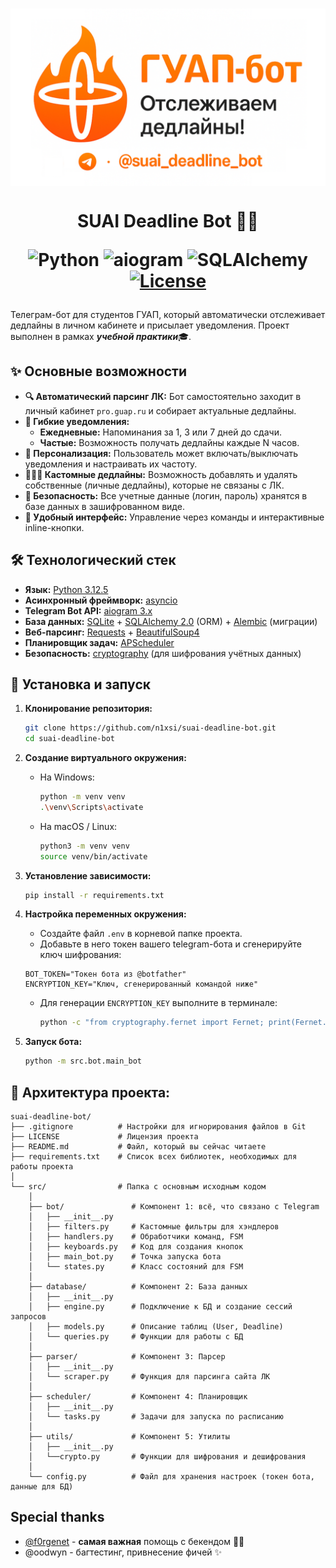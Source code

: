 <h1 align="center">
  <img src="resources/images/preview.png" align="top" alt="Logo">
</h1>

<h1 align="center">
    
  SUAI Deadline Bot 🤖🔥

  ![Python](https://custom-icon-badges.demolab.com/badge/3.10+-ff480d?logo=pythonn&label=Python&style=for-the-badge)
  ![aiogram](https://img.shields.io/badge/aiogram-3.x-ff480d?style=for-the-badge&logo=telegram)
  ![SQLAlchemy](https://custom-icon-badges.demolab.com/badge/2.0-ff480d?logo=sqlalchemy&label=SQLAlchemy&style=for-the-badge)
  [![License](https://custom-icon-badges.demolab.com/badge/MIT-ff480d?logo=law&label=License&style=for-the-badge)](LICENSE)
  
</h1>

Телеграм-бот для студентов ГУАП, который автоматически отслеживает дедлайны в личном кабинете и присылает уведомления. Проект выполнен в рамках <b><i>учебной практики</i></b>🎓.

## ✨ Основные возможности

*   **🔍 Автоматический парсинг ЛК:** Бот самостоятельно заходит в личный кабинет `pro.guap.ru` и собирает актуальные дедлайны.
*   **🔔 Гибкие уведомления:**
    *   **Ежедневные:** Напоминания за 1, 3 или 7 дней до сдачи.
    *   **Частые:** Возможность получать дедлайны каждые N часов.
*   **🎨 Персонализация:** Пользователь может включать/выключать уведомления и настраивать их частоту.
*   **🙋🏻‍♂️ Кастомные дедлайны:** Возможность добавлять и удалять собственные (личные дедлайны), которые не связаны с ЛК.
*   **🔐 Безопасность:** Все учетные данные (логин, пароль) хранятся в базе данных в зашифрованном виде.
*   **📲 Удобный интерфейс:** Управление через команды и интерактивные inline-кнопки.

## 🛠 Технологический стек

*   **Язык:** [Python 3.12.5](https://www.python.org/downloads/release/python-3125)
*   **Асинхронный фреймворк:** [asyncio](https://docs.python.org/3/library/asyncio.html)
*   **Telegram Bot API:** [aiogram 3.x](https://docs.aiogram.dev/en/v3.22.0)
*   **База данных:** [SQLite](https://www.sqlite.org/docs.html) + [SQLAlchemy 2.0](https://docs.sqlalchemy.org/en/20) (ORM) + [Alembic](https://alembic.sqlalchemy.org/en/latest) (миграции)
*   **Веб-парсинг:** [Requests](https://requests.readthedocs.io/en/latest) + [BeautifulSoup4](https://beautiful-soup-4.readthedocs.io/en/latest)
*   **Планировщик задач:** [APScheduler](https://apscheduler.readthedocs.io/en/stable/userguide.html)
*   **Безопасность:** [cryptography](https://cryptography.io/en/latest) (для шифрования учётных данных)

## 🚀 Установка и запуск

1.  **Клонирование репозитория:**
    ```bash
    git clone https://github.com/n1xsi/suai-deadline-bot.git
    cd suai-deadline-bot
    ```

2.  **Создание виртуального окружения:**
    *   На Windows:
        ```bash
        python -m venv venv
        .\venv\Scripts\activate
        ```
    *   На macOS / Linux:
        ```bash
        python3 -m venv venv
        source venv/bin/activate
        ```

3.  **Установление зависимости:**
    ```bash
    pip install -r requirements.txt
    ```

4.  **Настройка переменных окружения:**
    *   Создайте файл `.env` в корневой папке проекта.
    *   Добавьте в него токен вашего telegram-бота и сгенерируйте ключ шифрования:

    ```.env
    BOT_TOKEN="Токен бота из @botfather"
    ENCRYPTION_KEY="Ключ, сгенерированный командой ниже"
    ```
    *   Для генерации `ENCRYPTION_KEY` выполните в терминале:
        ```bash
        python -c "from cryptography.fernet import Fernet; print(Fernet.generate_key().decode())"
        ```

5.  **Запуск бота:**
    ```bash
    python -m src.bot.main_bot
    ```

## 📂 Архитектура проекта:
```
suai-deadline-bot/
├── .gitignore          # Настройки для игнорирования файлов в Git
├── LICENSE             # Лицензия проекта
├── README.md           # Файл, который вы сейчас читаете
├── requirements.txt    # Список всех библиотек, необходимых для работы проекта
│
└── src/                # Папка с основным исходным кодом
    │
    ├── bot/               # Компонент 1: всё, что связано с Telegram
    │   ├── __init__.py
    │   ├── filters.py     # Кастомные фильтры для хэндлеров
    │   ├── handlers.py    # Обработчики команд, FSM
    │   ├── keyboards.py   # Код для создания кнопок
    │   ├── main_bot.py    # Точка запуска бота
    │   └── states.py      # Класс состояний для FSM
    │
    ├── database/          # Компонент 2: База данных
    │   ├── __init__.py
    │   ├── engine.py      # Подключение к БД и создание сессий запросов
    │   ├── models.py      # Описание таблиц (User, Deadline)
    │   └── queries.py     # Функции для работы с БД
    │
    ├── parser/            # Компонент 3: Парсер
    │   ├── __init__.py
    │   └── scraper.py     # Функция для парсинга сайта ЛК
    │
    ├── scheduler/         # Компонент 4: Планировщик
    │   ├── __init__.py
    │   └── tasks.py       # Задачи для запуска по расписанию
    │
    ├── utils/             # Компонент 5: Утилиты
    │   ├── __init__.py
    │   └──crypto.py       # Функции для шифрования и дешифрования
    │
    └── config.py          # Файл для хранения настроек (токен бота, данные для БД)
```
## Special thanks
* [@f0rgenet](https://github.com/f0rgenet) - <b>самая важная</b> помощь с бекендом 🐍🙏
* @oodwyn - багтестинг, привнесение фичей ✨
